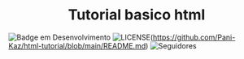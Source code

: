 
<h1 align="center"> Tutorial basico html </h1>


![Badge em Desenvolvimento](http://img.shields.io/static/v1?label=STATUS&message=EM%20DESENVOLVIMENTO&color=GREEN&style=for-the-badge)
![LICENSE](https://img.shields.io/endpoint?url=https://github/license/Pani-Kaz/html-tutorial&style=for-the-badge&logo=appveyor)(https://github.com/Pani-Kaz/html-tutorial/blob/main/README.md)
![Seguidores](https://img.shields.io/endpoint?url=https://github/followers/Pani-Kaz?label=Follow&style=for-the-badge&logo=appveyor)


